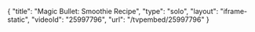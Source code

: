 {
    "title": "Magic Bullet: Smoothie Recipe",
    "type": "solo",
    "layout": "iframe-static",
    "videoId": "25997796",
    "url": "\/tvpembed\/25997796"
}